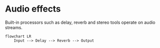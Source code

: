 # Audio effects

Built-in processors such as delay, reverb and stereo tools operate on audio streams.

```mermaid
flowchart LR
    Input --> Delay --> Reverb --> Output
```
